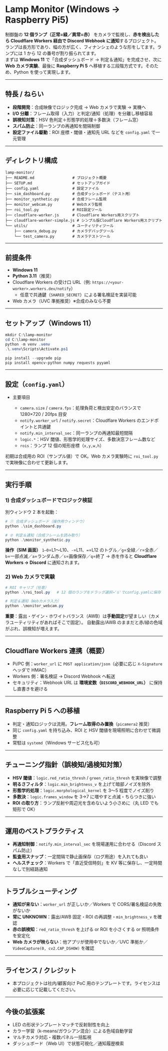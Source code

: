 # Lamp Monitor (Windows → Raspberry Pi5)

制御盤の **12 個ランプ（正常=緑／異常=赤）** をカメラで監視し、**赤を検出したら Cloudflare Workers 経由で Discord Webhook に通知**するプロジェクト。ランプは長方形であり、幅の方が広く、フィナンシェのような形をしてます。ランプには 1 から 12 の番号が割り振られてます。  
まずは **Windows 11** で「合成ダッシュボード → 判定＆通知」を完成させ、次に **Web カメラ実験**、最後に **Raspberry Pi 5** へ移植する三段階方式です。そのため、Python を使って実現します。

---

## 特長 / ねらい

- **段階開発**：合成映像でロジック完成 → Web カメラで実験 → 実機へ
- **I/O 分離**：フレーム取得（入力）と判定/通知（処理）を分離し移植容易
- **誤検知対策**：HSV 色判定＋形態学的処理＋多数決（フレーム窓）
- **スパム防止**：同一ランプの再通知を間隔制御
- **設定ファイル駆動**：ROI 座標・閾値・通知先 URL などを `config.yaml` で一元管理

---

## ディレクトリ構成

```
lamp-monitor/
├── README.md                 # プロジェクト概要
├── SETUP.md                  # セットアップガイド
├── config.yaml               # 設定ファイル
├── sim_dashboard.py          # 合成ダッシュボード（テスト用）
├── monitor_synthetic.py      # 合成フレーム監視
├── monitor_webcam.py         # Webカメラ監視
├── roi_tool.py               # ROI設定ツール
├── cloudflare-worker.js      # Cloudflare Workers用スクリプト
├── cloudflare-worker-simple.js # シンプル版Cloudflare Workers用スクリプト
└── utils/                    # ユーティリティツール
    ├── camera_debug.py       # カメラデバッグツール
    └── test_camera.py        # カメラテストツール
```

---

## 前提条件

- **Windows 11**
- **Python 3.11**（推奨）
- Cloudflare Workers の受け口 URL（例: `https://<your-worker>.workers.dev/notify`）
  - 任意で共通鍵（`SHARED_SECRET`）による署名検証を実装可能
- Web カメラ（UVC 準拠推奨）※合成のみなら不要

---

## セットアップ（Windows 11）

```powershell
mkdir C:\lamp-monitor
cd C:\lamp-monitor
python -m venv .venv
.\.venv\Scripts\Activate.ps1

pip install --upgrade pip
pip install opencv-python numpy requests pyyaml
```

---

## 設定（`config.yaml`）

- 主要項目

  - `camera.size` / `camera.fps`：処理負荷と検出安定のバランスで 1280×720 / 20fps 目安
  - `notify.worker_url` / `notify.secret`：Cloudflare Workers のエンドポイントと共通鍵
  - `notify.min_interval_sec`：同一ランプの再通知最短間隔
  - `logic.*`：HSV 閾値、形態学的処理サイズ、多数決窓フレーム数など
  - `rois`：ランプ 12 個の矩形座標（`x,y,w,h`）

初期は合成用の ROI（サンプル値）で OK。Web カメラ実験時に `roi_tool.py` で実映像に合わせて更新します。

---

## 実行手順

### 1) 合成ダッシュボードでロジック検証

別ウィンドウ 2 本を起動：

```powershell
# ① 合成ダッシュボード（操作用ウィンドウ）
python .\sim_dashboard.py

# ② 判定＆通知（合成フレームを読み取り）
python .\monitor_synthetic.py
```

**操作（SIM 画面）**
`1–0`=L1〜L10、`-`=L11、`=`=L12 のトグル／`g`=全緑／`r`=全赤／`b`=一部点滅／`a`=ランダム赤／`s`=画像保存／`q`=終了
→ 赤を作ると **Cloudflare Workers → Discord** に通知されます。

### 2) Web カメラで実験

```powershell
# ROI キャリブ（任意）
python .\roi_tool.py   # 12 個のランプをドラッグ選択→'s'でconfig.yamlに保存

# 判定＆通知（Webカメラ入力）
python .\monitor_webcam.py
```

**重要**：露出・ゲイン・ホワイトバランス（AWB）は**手動固定**が望ましい（カメラユーティリティがあればそこで固定）。
自動露出/AWB のままだと赤/緑の色域がぶれ、誤検知が増えます。

---

## Cloudflare Workers 連携（概要）

- Pi/PC 側：`worker_url` に `POST application/json`（必要に応じ `X-Signature` ヘッダで HMAC）
- Workers 側：署名検証 → Discord Webhook へ転送
- セキュリティ：Webhook URL は **環境変数（`DISCORD_WEBHOOK_URL`）** に保持し直書きを避ける

---

## Raspberry Pi 5 への移植

- 判定・通知ロジックは流用。**フレーム取得のみ置換**（`picamera2` 推奨）
- 同じ `config.yaml` を持ち込み、ROI と HSV 閾値を現場照明に合わせて微調整
- 常駐は `systemd`（Windows サービス化も可）

---

## チューニング指針（誤検知/過検知対策）

- **HSV 閾値**：`logic.red_ratio_thresh` / `green_ratio_thresh` を実映像で調整
- **明るさフィルタ**：`logic.min_brightness_v` を上げて暗部ノイズを除外
- **形態学的処理**：`logic.morphological_kernel` を 3〜5 程度でノイズ削り
- **多数決**：`logic.frames_window` を 3→7 に増やすと点滅・ちらつきに強い
- **ROI の取り方**：ランプ反射や周辺光を含めないよう小さめに（丸 LED でも矩形で OK）

---

## 運用のベストプラクティス

- **再通知制御**：`notify.min_interval_sec` を現場運用に合わせる（Discord スパム防止）
- **監査用スナップ**：一定間隔で静止画保存（ログ用途）を入れても良い
- **ヘルスチェック**：Workers で「直近受信時刻」を KV 等に保存し、一定時間なしで別経路通知

---

## トラブルシューティング

- **通知が来ない**：`worker_url` が正しいか／Workers で CORS/署名検証の失敗がないか
- **常に UNKNOWN**：露出/AWB 固定・ROI の再調整・`min_brightness_v` を確認
- **赤の誤検知**：`red_ratio_thresh` を上げる or ROI を小さくする or 照明条件を安定化
- **Web カメラが映らない**：他アプリが使用中でないか／UVC 準拠か／`VideoCapture(0, cv2.CAP_DSHOW)` を確認

---

## ライセンス / クレジット

- 本プロジェクトは社内/顧客向け PoC 用のテンプレートです。ライセンスは必要に応じて記載してください。

---

## 今後の拡張案

- LED の形状テンプレートマッチで反射耐性を向上
- カラー学習（k-means/ガウシアン混合）による色域自動学習
- マルチカメラ対応・複数パネル一括監視
- ダッシュボード（Web UI）で状態可視化／通知履歴検索
